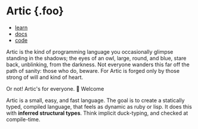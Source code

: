 
# Artic {.foo}

* [learn](#/start)
* [docs](#/doc)
* [code](#/code)

Artic is the kind of programming language you occasionally glimpse standing in the shadows; the eyes of an owl, large, round, and blue, stare back, unblinking, from the darkness. Not everyone wanders this far off the path of sanity: those who do, beware. For Artic is forged only by those strong of will and kind of heart.

Or not! Artic's for everyone. 👻 Welcome

Artic is a small, easy, and fast language. The goal is to create a statically typed, compiled language, that feels as dynamic as ruby or lisp. It does this with **inferred structural types**. Think implicit duck-typing, and checked at compile-time.
